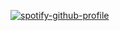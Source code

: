 [![spotify-github-profile](https://spotify-github-profile.kittinanx.com/api/view?uid=3177ywmlaav67g6u6jwc5o5ooida&cover_image=true&theme=default&show_offline=false&background_color=121212&interchange=false)](https://github.com/kittinan/spotify-github-profile)

